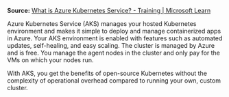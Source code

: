 **Source:** [What is Azure Kubernetes Service? - Training | Microsoft Learn](#)

Azure Kubernetes Service (AKS) manages your hosted Kubernetes environment and makes it simple to deploy and manage containerized apps in Azure. Your AKS environment is enabled with features such as automated updates, self-healing, and easy scaling. The cluster is managed by Azure and is free. You manage the agent nodes in the cluster and only pay for the VMs on which your nodes run.

With AKS, you get the benefits of open-source Kubernetes without the complexity of operational overhead compared to running your own, custom cluster.
